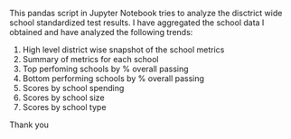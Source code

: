 This pandas script in Jupyter Notebook tries to analyze the disctrict wide school standardized test results. 
I have aggregated the school data I obtained and have analyzed the following
trends:
1) High level district wise snapshot of the school metrics
2) Summary of metrics for each school
3) Top perfoming schools by % overall passing
4) Bottom performing schools by % overall passing
5) Scores by school spending
6) Scores by school size
7) Scores by school type

Thank you
